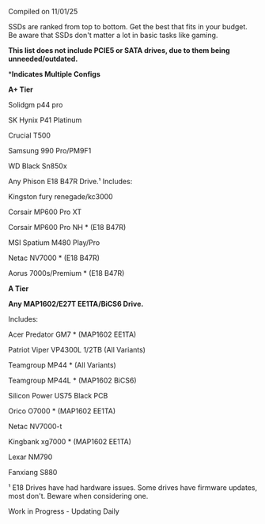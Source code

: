 Compiled on 11/01/25

SSDs are ranked from top to bottom. Get the best that fits in your budget. Be aware that SSDs don't matter a lot in basic tasks like gaming.

**This list does not include PCIE5 or SATA drives, due to them being unneeded/outdated.**

***Indicates Multiple Configs**

**A+ Tier**

Solidgm p44 pro

SK Hynix P41 Platinum

Crucial T500

Samsung 990 Pro/PM9F1

WD Black Sn850x

Any Phison E18 B47R Drive.¹ Includes:

Kingston fury renegade/kc3000

Corsair MP600 Pro XT

Corsair MP600 Pro NH * (E18 B47R)

MSI Spatium M480 Play/Pro

Netac NV7000 * (E18 B47R)

Aorus 7000s/Premium * (E18 B47R)

**A Tier**

**Any MAP1602/E27T EE1TA/BiCS6 Drive.**

Includes:

Acer Predator GM7 * (MAP1602 EE1TA)

Patriot Viper VP4300L 1/2TB (All Variants)

Teamgroup MP44 * (All Variants)

Teamgroup MP44L * (MAP1602 BiCS6)

Silicon Power US75 Black PCB

Orico O7000 * (MAP1602 EE1TA)

Netac NV7000-t

Kingbank xg7000 * (MAP1602 EE1TA)

Lexar NM790

Fanxiang S880

¹ E18 Drives have had hardware issues. Some drives have firmware updates, most don't. Beware when considering one.

Work in Progress - Updating Daily 
